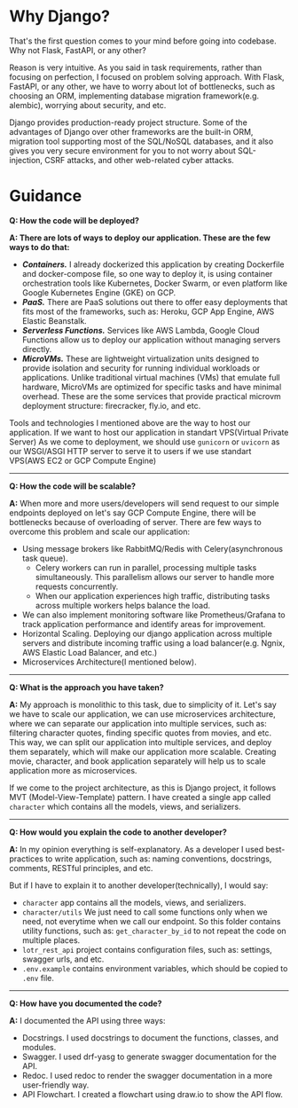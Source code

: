 # Why Django?

That's the first question comes to your mind before going into codebase. Why not Flask, FastAPI, or any other?

Reason is very intuitive. As you said in task requirements, rather than focusing on perfection, I focused on problem solving approach. With Flask, FastAPI, or any other, we have to worry about lot of bottlenecks, such as choosing an ORM, implementing database migration framework(e.g. alembic), worrying about security, and etc.

Django provides production-ready project structure. Some of the advantages of Django over other frameworks are the built-in ORM, migration tool supporting most of the SQL/NoSQL databases, and it also gives you very secure environment for you to not worry about SQL-injection, CSRF attacks, and other web-related cyber attacks.

# Guidance

**Q: How the code will be deployed?**

**A: There are lots of ways to deploy our application. These are the few ways to do that:**

- ***Containers.*** I already dockerized this application by creating Dockerfile and docker-compose file, so one way to deploy it, is using container orchestration tools like Kubernetes, Docker Swarm, or even platform like Google Kubernetes Engine (GKE) on GCP.
- ***PaaS.*** There are PaaS solutions out there to offer easy deployments that fits most of the frameworks, such as: Heroku, GCP App Engine, AWS Elastic Beanstalk.
- ***Serverless Functions.*** Services like AWS Lambda, Google Cloud Functions allow us to deploy our application without managing servers directly.
- ***MicroVMs.*** These are lightweight virtualization units designed to provide isolation and security for running individual workloads or applications. Unlike traditional virtual machines (VMs) that emulate full hardware, MicroVMs are optimized for specific tasks and have minimal overhead. These are the some services that provide practical microvm deployment structure: firecracker, fly.io, and etc.

Tools and technologies I mentioned above are the way to host our application. If we want to host our application in standart VPS(Virtual Private Server) As we come to deployment, we should use `gunicorn` or `uvicorn` as our WSGI/ASGI HTTP server to serve it to users if we use standart VPS(AWS EC2 or GCP Compute Engine)

---

**Q: How the code will be scalable?**

**A:** When more and more users/developers will send request to our simple endpoints deployed on let's say GCP Compute Engine, there will be bottlenecks because of overloading of server. There are few ways to overcome this problem and scale our application:

- Using message brokers like RabbitMQ/Redis with Celery(asynchronous task queue).
	- Celery workers can run in parallel, processing multiple tasks simultaneously. This parallelism allows our server to handle more requests concurrently.
	- When our application experiences high traffic, distributing tasks across multiple workers helps balance the load.
- We can also implement monitoring software like Prometheus/Grafana to track application performance and identify areas for improvement.
- Horizontal Scaling. Deploying our django application across multiple servers and distribute incoming traffic using a load balancer(e.g. Ngnix, AWS Elastic Load Balancer, and etc.)
- Microservices Architecture(I mentioned below).

---

**Q: What is the approach you have taken?**

**A:** My approach is monolithic to this task, due to simplicity of it. Let's say we have to scale our application, we can use microservices architecture, where we can separate our application into multiple services, such as: filtering character quotes, finding specific quotes from movies, and etc. This way, we can split our application into multiple services, and deploy them separately, which will make our application more scalable. Creating movie, character, and book application separately will help us to scale application more as microservices.

If we come to the project architecture, as this is Django project, it follows MVT (Model-View-Template) pattern. I have created a single app called `character` which contains all the models, views, and serializers.

---

**Q: How would you explain the code to another developer?**

**A:** In my opinion everything is self-explanatory. As a developer I used best-practices to write application, such as: naming conventions, docstrings, comments, RESTful principles, and etc.

But if I have to explain it to another developer(technically), I would say:

- `character` app contains all the models, views, and serializers.
- `character/utils` We just need to call some functions only when we need, not everytime when we call our endpoint. So this folder contains utility functions, such as: `get_character_by_id` to not repeat the code on multiple places.
- `lotr_rest_api` project contains configuration files, such as: settings, swagger urls, and etc.
- `.env.example` contains environment variables, which should be copied to `.env` file.

---

**Q: How have you documented the code?**

**A:** I documented the API using three ways:
- Docstrings. I used docstrings to document the functions, classes, and modules.
- Swagger. I used drf-yasg to generate swagger documentation for the API.
- Redoc. I used redoc to render the swagger documentation in a more user-friendly way.
- API Flowchart. I created a flowchart using draw.io to show the API flow.